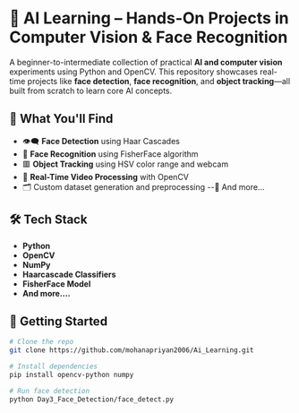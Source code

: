 # 🤖 AI Learning – Hands-On Projects in Computer Vision & Face Recognition

A beginner-to-intermediate collection of practical **AI and computer vision** experiments using Python and OpenCV. This repository showcases real-time projects like **face detection**, **face recognition**, and **object tracking**—all built from scratch to learn core AI concepts.

## 🧠 What You'll Find
- 👁️‍🗨️ **Face Detection** using Haar Cascades
- 🧍 **Face Recognition** using FisherFace algorithm
- 🟥 **Object Tracking** using HSV color range and webcam
- 🎥 **Real-Time Video Processing** with OpenCV
- 🗂️ Custom dataset generation and preprocessing
--📃 And more...

## 🛠️ Tech Stack
- **Python**
- **OpenCV**
- **NumPy**
- **Haarcascade Classifiers**
- **FisherFace Model**
- **And more....**

## 🚀 Getting Started
```bash
# Clone the repo
git clone https://github.com/mohanapriyan2006/Ai_Learning.git

# Install dependencies
pip install opencv-python numpy

# Run face detection
python Day3_Face_Detection/face_detect.py